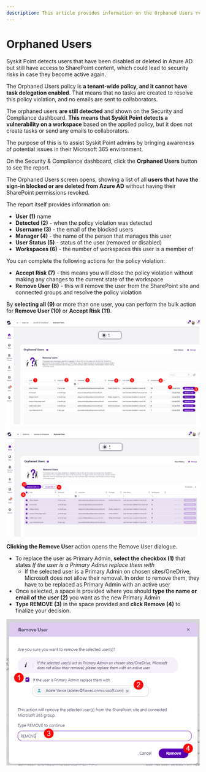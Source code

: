 ```yaml
---
description: This article provides information on the Orphaned Users report.
---
```


# Orphaned Users

Syskit Point detects users that have been disabled or deleted in Azure AD but still have access to SharePoint content, which could lead to security risks in case they become active again. 

The Orphaned Users policy is **a tenant-wide policy, and it cannot have task delegation enabled**. That means that no tasks are created to resolve this policy violation, and no emails are sent to collaborators.

The orphaned users **are still detected** and shown on the Security and Compliance dashboard. **This means that Syskit Point detects a vulnerability on a workspace** based on the applied policy, but it does not create tasks or send any emails to collaborators. 

The purpose of this is to assist Syskit Point admins by
bringing awareness of potential issues in their Microsoft 365 environment. 

On the Security & Compliance dashboard, click the **Orphaned Users** button to see the report.

The Orphaned Users screen opens, showing a list of all **users that have the sign-in blocked or are deleted from Azure AD** without having their SharePoint permissions revoked.

The report itself provides information on:
  * **User (1)** name
  * **Detected (2)** - when the policy violation was detected
  * **Username (3)** - the email of the blocked users
  * **Manager (4)** - the name of the person that manages this user
  * **User Status (5)** - status of the user (removed or disabled)
  * **Workspaces (6)** - the number of workspaces this user is a member of

You can complete the following actions for the policy violation:
  * **Accept Risk (7)** - this means you will close the policy violation without making any changes to the current state of the workspace
  * **Remove User (8)** - this will remove the user from the SharePoint site and connected groups and resolve the policy violation

By **selecting all (9)** or more than one user, you can perform the bulk action for **Remove User (10)** or **Accept Risk (11)**. 

![Orphaned Users](../../.gitbook/assets/security-compliance-checks-orphaned-users.png)

![Orphaned Users - Bulk](../../.gitbook/assets/security-compliance-checks-orphaned-users-bulk.png)

**Clicking the Remove User** action opens the Remove User dialogue. 
  * To replace the user as Primary Admin, **select the checkbox (1)** that states *If the user is a Primary Admin replace them with*
    * If the selected user is a Primary Admin on chosen sites/OneDrive, Microsoft does not allow their removal. In order to remove them, they have to be replaced as Primary Admin with an active user
  * Once selected, a space is provided where you should **type the name or email of the user (2)** you want as the new Primary Admin
* **Type REMOVE (3)** in the space provided and **click Remove (4)** to finalize your decision. 

![Orphaned Users - Remove User Action](../../.gitbook/assets/security-compliance-checks-orphaned-users-remove-user.png)